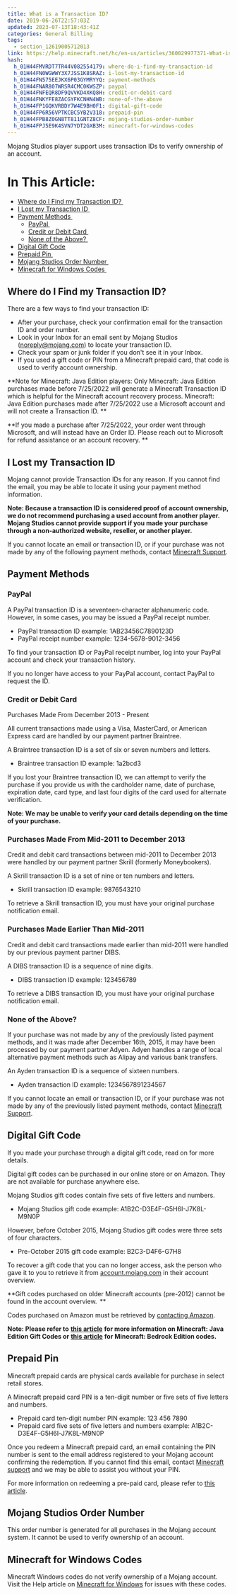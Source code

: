 ```yaml
---
title: What is a Transaction ID?
date: 2019-06-26T22:57:03Z
updated: 2023-07-13T18:43:41Z
categories: General Billing
tags:
  - section_12619005712013
link: https://help.minecraft.net/hc/en-us/articles/360029977371-What-is-a-Transaction-ID
hash:
  h_01H44FMVRDT7TR44V082554179: where-do-i-find-my-transaction-id
  h_01H44FN0WGWWY3X7JSS1K8SRAZ: i-lost-my-transaction-id
  h_01H44FN575EEJKX6P03GYMRYYQ: payment-methods
  h_01H44FNAR807WRSR4CMC0KWSZP: paypal
  h_01H44FNFEQR8DF9QVVKD4XKQ8H: credit-or-debit-card
  h_01H44FNKYFE8ZACGYFKCNHN4WB: none-of-the-above
  h_01H44FP1GQKVRBDY7W4E9BH0F1: digital-gift-code
  h_01H44FP6R56VPTKCBC5YB2V318: prepaid-pin
  h_01H44FPB8Z0GN8TT811GNTZ8CF: mojang-studios-order-number
  h_01H44FPJ5E9K4SVN7YDT2GXB3M: minecraft-for-windows-codes
---
```


Mojang Studios player support uses transaction IDs to verify ownership of an account.

# In This Article: 

- [Where do I Find my Transaction ID? ](#where-do-i-find-my-transaction-id)
- [I Lost my Transaction ID ](#i-lost-my-transaction-id)
- [Payment Methods ](#payment-methods)
  - [PayPal ](#paypal)
  - [Credit or Debit Card ](#credit-or-debit-card)
  - [None of the Above? ](#none-of-the-above)
- [Digital Gift Code](#digital-gift-code)
- [Prepaid Pin ](#prepaid-pin)
- [Mojang Studios Order Number ](#mojang-studios-order-number)
- [Minecraft for Windows Codes ](#minecraft-for-windows-codes)

## Where do I Find my Transaction ID? 

There are a few ways to find your transaction ID: 

- After your purchase, check your confirmation email for the transaction ID and order number. 
- Look in your Inbox for an email sent by Mojang Studios (noreply@mojang.com) to locate your transaction ID. 
- Check your spam or junk folder if you don't see it in your Inbox. 
- If you used a gift code or PIN from a Minecraft prepaid card, that code is used to verify account ownership. 

**Note for Minecraft: Java Edition players: Only Minecraft: Java Edition purchases made before 7/25/2022 will generate a Minecraft Transaction ID which is helpful for the Minecraft account recovery process. Minecraft: Java Edition purchases made after 7/25/2022 use a Microsoft account and will not create a Transaction ID. **

**If you made a purchase after 7/25/2022, your order went through Microsoft, and will instead have an Order ID. Please reach out to Microsoft for refund assistance or an account recovery. **

## I Lost my Transaction ID 

Mojang cannot provide Transaction IDs for any reason. If you cannot find the email, you may be able to locate it using your payment method information.

**Note: Because a transaction ID is considered proof of account ownership, we do not recommend purchasing a used account from another player. Mojang Studios cannot provide support if you made your purchase through a non-authorized website, reseller, or another player.**

If you cannot locate an email or transaction ID, or if your purchase was not made by any of the following payment methods, contact [Minecraft Support](https://aka.ms/Minecraft-Support). 

## Payment Methods 

### PayPal 

A PayPal transaction ID is a seventeen-character alphanumeric code. However, in some cases, you may be issued a PayPal receipt number. 

- PayPal transaction ID example: 1AB23456C7890123D 
- PayPal receipt number example: 1234-5678-9012-3456 

To find your transaction ID or PayPal receipt number, log into your PayPal account and check your transaction history. 

If you no longer have access to your PayPal account, contact PayPal to request the ID. 

### Credit or Debit Card 

Purchases Made From December 2013 - Present 

All current transactions made using a Visa, MasterCard, or American Express card are handled by our payment partner Braintree. 

A Braintree transaction ID is a set of six or seven numbers and letters. 

- Braintree transaction ID example: 1a2bcd3 

If you lost your Braintree transaction ID, we can attempt to verify the purchase if you provide us with the cardholder name, date of purchase, expiration date, card type, and last four digits of the card used for alternate verification. 

**Note: We may be unable to verify your card details depending on the time of your purchase.** 

### Purchases Made From Mid-2011 to December 2013 

Credit and debit card transactions between mid-2011 to December 2013 were handled by our payment partner Skrill (formerly Moneybookers). 

A Skrill transaction ID is a set of nine or ten numbers and letters. 

- Skrill transaction ID example: 9876543210 

To retrieve a Skrill transaction ID, you must have your original purchase notification email. 

### Purchases Made Earlier Than Mid-2011 

Credit and debit card transactions made earlier than mid-2011 were handled by our previous payment partner DIBS. 

A DIBS transaction ID is a sequence of nine digits.  

- DIBS transaction ID example: 123456789  

To retrieve a DIBS transaction ID, you must have your original purchase notification email. 

### None of the Above? 

If your purchase was not made by any of the previously listed payment methods, and it was made after December 16th, 2015, it may have been processed by our payment partner Adyen. Adyen handles a range of local alternative payment methods such as Alipay and various bank transfers.   

An Ayden transaction ID is a sequence of sixteen numbers.  

- Ayden transaction ID example: 1234567891234567  

If you cannot locate an email or transaction ID, or if your purchase was not made by any of the previously listed payment methods, contact [Minecraft Support](https://aka.ms/Minecraft-Support). 

## Digital Gift Code 

If you made your purchase through a digital gift code, read on for more details. 

Digital gift codes can be purchased in our online store or on Amazon. They are not available for purchase anywhere else. 

Mojang Studios gift codes contain five sets of five letters and numbers. 

- Mojang Studios gift code example: A1B2C-D3E4F-G5H6I-J7K8L-M9N0P 

However, before October 2015, Mojang Studios gift codes were three sets of four characters. 

- Pre-October 2015 gift code example: B2C3-D4F6-G7H8 

To recover a gift code that you can no longer access, ask the person who gave it to you to retrieve it from [account.mojang.com](https://account.mojang.com/) in their account overview. 

**Gift codes purchased on older Minecraft accounts (pre-2012) cannot be found in the account overview.  ** 

Codes purchased on Amazon must be retrieved by [contacting Amazon](https://www.amazon.com/gp/help/customer/contact-us). 

**Note: Please refer to** [**this article**](https://help.minecraft.net/hc/en-us/articles/4409758085005-Minecraft-Java-Edition-Gift-Code-Issues-FAQ) **for more information on Minecraft: Java Edition Gift Codes or** [**this article**](../Purchases-Billing/Minecraft-Bedrock-Edition-Gift-Code-Issues-FAQ.md) **for Minecraft: Bedrock Edition codes.** 

## Prepaid Pin 

Minecraft prepaid cards are physical cards available for purchase in select retail stores.  

A Minecraft prepaid card PIN is a ten-digit number or five sets of five letters and numbers. 

- Prepaid card ten-digit number PIN example: 123 456 7890 
- Prepaid card five sets of five letters and numbers example: A1B2C-D3E4F-G5H6I-J7K8L-M9N0P 

Once you redeem a Minecraft prepaid card, an email containing the PIN number is sent to the email address registered to your Mojang account confirming the redemption. If you cannot find this email, contact [Minecraft support](https://aka.ms/Minecraft-Support) and we may be able to assist you without your PIN.  

For more information on redeeming a pre-paid card, please refer to [this article](../Purchases-Billing/Redeeming-a-Prepaid-Card-for-Minecraft-Java-Bedrock-Edition-for-PC.md). 

## Mojang Studios Order Number 

This order number is generated for all purchases in the Mojang account system. It cannot be used to verify ownership of an account. 

## Minecraft for Windows Codes 

Minecraft Windows codes do not verify ownership of a Mojang account. Visit the Help article on [Minecraft for Windows](https://help.minecraft.net/hc/en-us/articles/4408874603533-Minecraft-for-Windows-FAQ) for issues with these codes.
